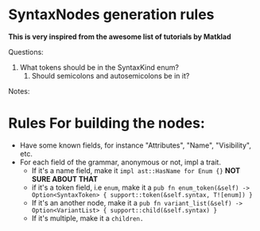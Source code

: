 # SyntaxNodes generation rules

**This is very inspired from the awesome list of tutorials by Matklad**

Questions:

1. What tokens should be in the SyntaxKind enum?
   1. Should semicolons and autosemicolons be in it?

Notes:

# Rules For building the nodes:

- Have some known fields, for instance "Attributes", "Name", "Visibility", etc.
- For each field of the grammar, anonymous or not, impl a trait.
  - If it's a name field, make it `impl ast::HasName for Enum {}` **NOT SURE ABOUT THAT**
  - if it's a token field, i.e `enum`, make it a `pub fn enum_token(&self) -> Option<SyntaxToken> { support::token(&self.syntax, T![enum]) }`
  - If it's an another node, make it a `pub fn variant_list(&self) -> Option<VariantList> { support::child(&self.syntax) }`
  - If it's multiple, make it a `children.`
